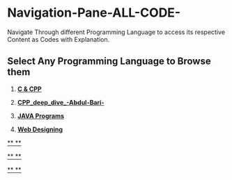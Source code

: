 # Navigation-Pane-ALL-CODE-
Navigate Through different Programming Language to access its respective Content as Codes with Explanation.

## **Select Any Programming Language to Browse them**

1. [**C & CPP**](https://github.com/All-CODE-with-Explanation/C_and_CPP)


2. [**CPP_deep_dive_-Abdul-Bari-**](https://github.com/All-CODE-with-Explanation/CPP_deep_dive_-Abdul-Bari-)


3. [**JAVA Programs**](https://github.com/All-CODE-with-Explanation/JAVA)

 
4. [**Web Designing**](https://github.com/Web-Development-Ayush/Web-Development)


 [** **]()

 [** **]()

 [** **]()

